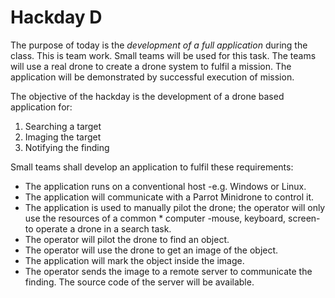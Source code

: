 # Hackday D

The purpose of today is the *development of a full application* during the class. This is team work. Small teams will be used for this task. The teams will use a real drone to create a drone system to fulfil a mission. The application will be demonstrated by successful execution of mission.

The objective of the hackday is the development of a drone based application for:

1. Searching a target
2. Imaging the target
3. Notifying the finding

Small teams shall develop an application to fulfil these requirements:

* The application runs on a conventional host -e.g. Windows or Linux.
* The application will communicate with a Parrot Minidrone to control it.
* The application is used to manually pilot the drone; the operator will only use the resources of a common * computer -mouse, keyboard, screen- to operate a drone in a search task. 
* The operator will pilot the drone to find an object.
* The operator will use the drone to get an image of the object.
* The application will mark the object inside the image.
* The operator sends the image to a remote server to communicate the finding. The source code of the server will be available.
